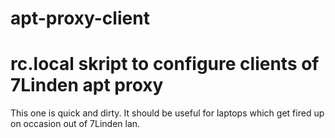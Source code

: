 # apt-proxy-client
# rc.local skript to configure clients of 7Linden apt proxy

This one is quick and dirty. It should be useful for 
laptops which get fired up on occasion out of 7Linden lan.
